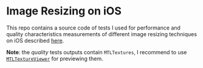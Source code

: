 # Image Resizing on iOS

This repo contains a source code of tests I used for performance and quality characteristics measurements of different image resizing techniques on iOS described [here](https://eugenebokhan.github.io/posts/image-resizing-on-ios/).

**Note**: the *quality* tests outputs contain `MTLTextures`, I recommend to use [`MTLTextureViewer`](https://github.com/eugenebokhan/MTLTextureViewer) for previewing them.
